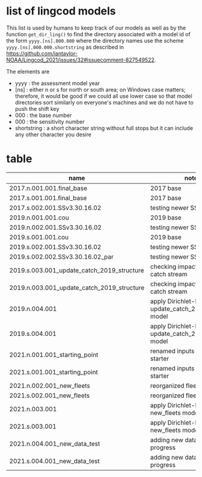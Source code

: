 # list of lingcod models

This list is used by humans to keep track of our models as well as by 
the function `get_dir_ling()` to find the directory associated with a 
model id of the form `yyyy.[ns].000.000` where the directory names
use the scheme `yyyy.[ns].000.000.shortstring` as described in 
https://github.com/iantaylor-NOAA/Lingcod_2021/issues/32#issuecomment-827549522.

The elements are
- yyyy : the assessment model year
- [ns] : either n or s for north or south area; on Windows case matters; therefore, 
         it would be good if we could all use lower case so that model directories sort 
         similarly on everyone's machines and we do not have to push the shift key
- 000 : the base number
- 000 : the sensitivity number
- shortstring : a short character string without full stops but it can include 
                any other character you desire

# table

name | notes | issue | source
-- | -- | -- | --
2017.n.001.001.final_base | 2017 base | #32 | archive
2017.s.001.001.final_base | 2017 base | #32 | archive
2017.s.002.001.SSv3.30.16.02 | testing newer SS version | #32 | models/lingcod_model_bridging_new_exe.R
2019.n.001.001.cou | 2019 base | #32 | archive
2019.n.002.001.SSv3.30.16.02 | testing newer SS version | #32 | models/lingcod_model_bridging_new_exe.R
2019.s.001.001.cou | 2019 base | #32 | archive
2019.s.002.001.SSv3.30.16.02 | testing newer SS version | #32 | models/lingcod_model_bridging_new_exe.R
2019.s.002.002.SSv3.30.16.02_par | testing newer SS version | #32 | models/lingcod_model_bridging_new_exe.R
2019.s.003.001_update_catch_2019_structure | checking impact of new CA catch stream | #41 | from 2019.s.002.001.SSv3.30.16.02_par
2019.n.003.001_update_catch_2019_structure | checking impact of new CA catch stream | #41 | from 2019.n.002.001.SSv3.30.16.02.
2019.n.004.001 | apply Dirichlet-Multinomial to update_catch_2019_structure model | #49 | 2019.n.003.001_update_catch_2019_structure
2019.s.004.001 | apply Dirichlet-Multinomial to update_catch_2019_structure model | #49 | 2019.n.003.001_update_catch_2019_structure
2021.n.001.001_starting_point | renamed inputs and modified starter | #32 | lingcod_model_bridging_newfleets.R
2021.s.001.001_starting_point | renamed inputs and modified starter | #32 | lingcod_model_bridging_newfleets.R
2021.n.002.001_new_fleets | reorganized fleets | #27 | lingcod_model_bridging_newfleets.R
2021.s.002.001_new_fleets | reorganized fleets | #27 | lingcod_model_bridging_newfleets.R
2021.n.003.001 | apply Dirichlet-Multinomial to new_fleets model | #49 | 2021.n.002.001_new_fleets
2021.s.003.001 | apply Dirichlet-Multinomial to new_fleets model | #49 | 2021.n.002.001_new_fleets
2021.n.004.001_new_data_test | adding new data, a work in progress | #32 | lingcod_model_bridging_newdata.R
2021.s.004.001_new_data_test | adding new data, a work in progress | #32 | lingcod_model_bridging_newdata.R



